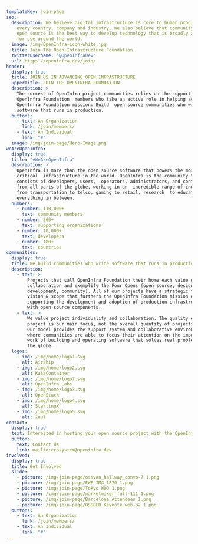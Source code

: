 ```yaml
---
templateKey: join-page
seo:
  description: We believe digital infrastructure is core to human progress in
    every country, company and industry. We also believe that community driven
    open source is the best way to develop technology that is broadly available
    for use around the world.
  image: /img/OpenInfra-icon-white.jpg
  title: Join The Open Infrastructure Foundation
  twitterUsername: "@OpenInfraDev"
  url: https://openinfra.dev/join/
header:
  display: true
  title: JOIN US IN ADVANCING OPEN INFRASTRUCTURE
  upperTitle: JOIN THE OPENINFRA FOUNDATION
  description: >
    The success of OpenInfra project communities relies on the support of
    OpenInfra Foundation  members who take an active role in helping achieve the
    OpenInfra Foundation mission: Build  open source communities who write
    software that runs in production.
  buttons:
    - text: An Organization
      link: /join/members/
    - text: An Individual
      link: "#"
  image: /img/join-page/Hero-Image.png
weAreOpenInfra:
  display: true
  title: "#WeAreOpenInfra"
  description: >
    OpenInfra is more than the open source software that powers the most mission
    critical  infrastructure in the world. OpenInfra is the community that
    consists of developers, users,  operators, administrators, and contributors
    from all parts of the globe, working in an  incredible range of industries
    from transportation to telco, gaming to retail, research  to education and
    everything in between.
  numbers:
    - number: 110,000+
      text: community members
    - number: 560+
      text: supporting organizations
    - number: 10,000+
      text: developers
    - number: 180+
      text: countries
communities:
  display: true
  title: We build communities who write software that runs in production
  description:
    - text: >
        Projects that call OpenInfra Foundation their home each value open
        collaboration and exemplify the Four Opens (open source, design,
        development, community). All of our projects have a strategic focus,
        vision & scope that furthers the OpenInfra Foundation mission of
        supporting the development and adoption of production infrastructure
        with open source components.
    - text: >
        We value project individuality and collaboration. The quality of each
        project is our main focus, not the overall quantity of projects we host.
        Our model provides the support system and collaborative environment
        where communities are able to focus their attention on the important
        work of building and operating software that solves real problems around
        the globe.
  logos:
    - img: /img/home/logo1.svg
      alt: Airship
    - img: /img/home/logo2.svg
      alt: KataContainer
    - img: /img/home/logo7.svg
      alt: OpenInfra Labs
    - img: /img/home/logo3.svg
      alt: OpenStack
    - img: /img/home/logo4.svg
      alt: StarlingX
    - img: /img/home/logo5.svg
      alt: Zuul
contact:
  display: true
  text: Interested in hosting your open source project with the OpenInfra Foundation?
  button:
    text: Contact Us
    link: mailto:ecosystem@openinfra.dev
involved:
  display: true
  title: Get Involved
  slide:
    - picture: /img/join-page/ossvan_hallway_convo-7 1.png
    - picture: /img/join-page/EWP-IMG_1870 1.png
    - picture: /img/join-page/Tokyo WOO 1.png
    - picture: /img/join-page/marketmixer_full-111 1.png
    - picture: /img/join-page/Barcelona Attendees 1.png
    - picture: /img/join-page/OSSBER_Keynote_web-32 1.png
  buttons:
    - text: An Organization
      link: /join/members/
    - text: An Individual
      link: "#"
---
```

